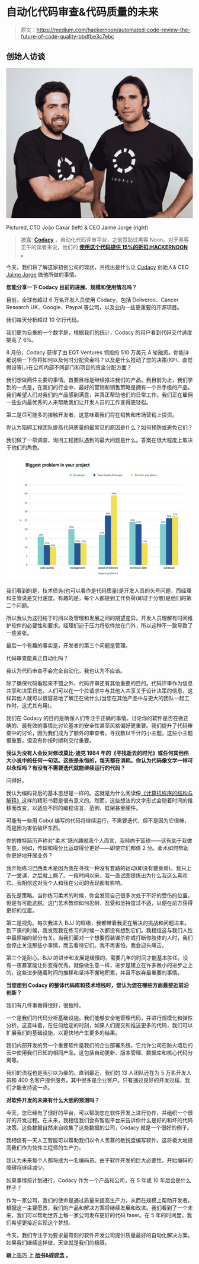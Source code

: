 # 自动化代码审查&代码质量的未来

> 原文：<https://medium.com/hackernoon/automated-code-review-the-future-of-code-quality-bbdfbe3c7ebc>

## 创始人访谈

![](img/1f322204f8965dfce7ea0a65e579da1e.png)

Pictured, CTO João Caxar (left) & CEO Jaime Jorge (right)

> 披露: [**Codacy**](https://goo.gl/SvwMy7) ，自动化代码评审平台，之前赞助过黑客 Noon。对于黑客正午的读者来说，他们的 [**使用这个代码提供 15%的折扣:HACKERNOON**](https://goo.gl/SvwMy7) **。**

今天，我们将了解这家初创公司的现状，并找出是什么让 [Codacy](https://goo.gl/SvwMy7) 创始人& CEO [Jaime Jorge](https://medium.com/u/808f5e0293da?source=post_page-----bbdfbe3c7ebc--------------------------------) 做他所做的事情。

**您能分享一下 Codacy 目前的进展、规模和使用情况吗？**

目前，全球有超过 6 万名开发人员使用 Codacy，包括 Deliveroo、Cancer Research UK、Google、Paypal 等公司，以及业内一些更重要的开源项目。

我们每天分析超过 10 亿行代码。

我们更为自豪的一个数字是，根据我们的统计，Codacy 的用户看到代码交付速度提高了 6%。

8 月份，Codacy 获得了由 EQT Ventures 领投的 510 万美元 A 轮融资。你能详细说明一下你将如何以及何时分配资金吗？以及是什么推动了您的决策(KPI、直觉假设等)。)在公司内部不同部门和项目的资金分配方面？

我们想做两件主要的事情。首要目标是继续推进我们的产品。到目前为止，我们学到的一点是，在我们的行业中，最好的营销和销售策略是拥有一个杀手级的产品。我们希望人们对我们的产品感到满意，并真正帮助他们的日常工作。我们正在雇佣一些业内最优秀的人来帮助我们让开发人员的工作变得更轻松。

第二是尽可能多的接触开发者，这意味着我们将在销售和市场营销上投资。

你认为阻碍工程团队提高代码质量的最常见的原因是什么？如何预防或避免它们？

我们做了一项调查，询问工程团队遇到的最大问题是什么。答案在很大程度上取决于他们的角色。

![](img/c29e30860e22ec1296fe415ba1fa0cbf.png)

我们看到的是，技术债务(也可以看作是代码质量)是开发人员的头号问题，而经理和主管说是交付速度。有趣的是，每个人都提到工作负荷(即过于分散)是他们的第二个问题。

所以我认为这归结于时间以及管理和发展之间的期望差异。开发人员理解有时间维护软件的必要性和要求。经理们迫于压力将软件放在门外，所以这种不一致导致了一些紧张。

最后一个有趣的事实是，开发者的第三个问题是管理。

代码审查能真正自动化吗？

我认为代码审查不会完全自动化，我也认为不应该。

除了确保代码看起来不错之外，代码评审还有其他重要的目的。代码评审作为信息共享和决策日志。人们可以在一个拉请求中与其他人共享关于设计决策的信息，这样其他人就可以很容易地了解正在做什么(当您在其他产品中与更大的团队一起工作时，这尤其有用)。

我们在 Codacy 的目的是确保人们专注于正确的事情。讨论你的软件是否在做正确的、最有效的事情比讨论基本的安全性甚至风格偏好更重要。我们提升了代码审查中的讨论，因为我们成为了额外的审查者，寻找数以千计的小主题，这些小主题很重要，但没有你按时顺利交付重要。

**我认为没有人会反对修改莫比·迪克 1984 年的《寻找逝去的时光》或任何其他伟大小说中的任何一句话。这些是永恒的，每天都在消耗。你认为代码像文学一样可以永恒吗？有没有不需要迭代就能继续运行的代码？**

问得好。

我认为编码背后的基本思想是一样的。这就是为什么阅读像[《计算机程序的结构与解释》](https://mitpress.mit.edu/sicp/full-text/book/book.html)这样的精彩书籍是很有意义的。然而，这些想法的文字形式会随着时间的推移而改变，以适应不同的编程语言、范例、框架甚至硬件。

可能有一些用 Cobol 编写的代码将继续运行，不需要迭代，但不是因为它很棒，而是因为害怕破坏东西。

你的推特简历声称对“柔术”感兴趣就我个人而言，我倾向于篮球——这有助于我做生意。例如，传球和得分比运球得分更好——即使它们都值 2 分。柔术如何帮助你更好地开展业务？

我开始练习巴西柔术是因为我在寻找一种没有套路的运动(即没有健身房)。我只上了一堂课，之后就上瘾了。一段时间以来，我一直试图提炼出为什么我这么喜欢它。我相信这对我个人和我在公司的表现都有影响。

首先是策略。当你练习柔术的时候，你会发现自己很多次处于不好的受伤的位置，但是有可能逃脱。这门艺术教你如何忍耐、忍受和坚持度过不适，以便在前方获得更好的位置。

第二是视角。每次我进入 BJJ 的班级，我都带着我正在解决的挑战和问题进来。到下课的时候，我发现我在练习的时候一次都没有想到它们。我相信这与我们人性中最原始的部分有关。当我们面对一个想要假装谋杀你或打断你肢体的人时，我们会停止关注那些小事情，而去看待它们。我不再害怕，我会迎头痛击。

第三个是耐心。BJJ 的进步和发展是缓慢的。需要几年的时间才能基本胜任。没有一夜暴富能让你变得优秀。就像做生意一样，进步是建立在许多微小的进步之上的，这些进步随着时间的推移和坚持不懈地积累，并且不放弃最重要的事情。

**当您想到 Codacy 的整体代码库和技术堆栈时，您认为您在哪些方面最接近前沿创新？**

我们有几件事做得很好，很独特。

一个是我们的代码分析基础设施。我们能够安全地管理代码，并进行规模化和弹性分析。这意味着，在任何给定的时刻，如果人们提交和推送更多的代码，我们可以扩展我们的基础设施，以更快地产生更多的结果。

我们内部开发的另一个重要软件是我们的企业部署系统，它允许公司在防火墙后的云中使用我们已知的相同产品。这包括自动更新、版本管理、数据库和核心代码分离等。

我们的流程也是我引以为豪的。直到最近，我们的 13 人团队还在为 5 万名开发人员和 400 名客户提供服务，其中很多是企业客户。只有通过良好的开发过程，我们才能支持这一点。

**对软件开发的未来有什么大胆的预测吗？**

今天，您已经有了很好的平台，可以帮助您在软件开发上进行协作，并组织一个很好的开发过程。在未来，我相信我们会有智能平台来告诉你什么是好的和坏的代码决策。这些数据自然来自收集了这些数据的公司，Codacy 就是一个很好的例子。

我相信有一天人工智能可以帮助我们以令人羡慕的敏锐度编写软件。这将极大地提高我们作为软件工程师的生产力。

我认为未来每个人都将成为一名编码员。由于软件开发的巨大必要性，开始编码的障碍将继续减少。

如果事情按计划进行，Codacy 作为一个产品和公司，在 5 年或 10 年后会是什么样子？

作为一家公司，我们的使命是通过质量来提高生产力，从而在规模上帮助开发者。根据这一主要愿景，我们的产品和解决方案将继续发展和改进。我们看到了一个未来，我们可以帮助世界上每一家公司发布更好的代码 faser。在 5 年的时间里，我们希望更接近实现这个梦想。

今天，我们专注于为要求最苛刻的软件开发公司提供质量最好的自动化解决方案。如果我们继续这样做，天空就是我们的极限。

**跟上**[乖巧](https://goo.gl/SvwMy7) **上** [**脸书**](https://www.facebook.com/codacy)**&**[**碎碎念**](https://twitter.com/codacy) **。**